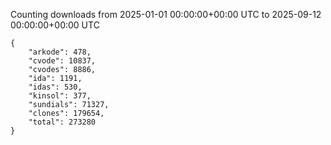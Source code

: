
Counting downloads from 2025-01-01 00:00:00+00:00 UTC to 2025-09-12 00:00:00+00:00 UTC

```
{
    "arkode": 478,
    "cvode": 10837,
    "cvodes": 8886,
    "ida": 1191,
    "idas": 530,
    "kinsol": 377,
    "sundials": 71327,
    "clones": 179654,
    "total": 273280
}
```
